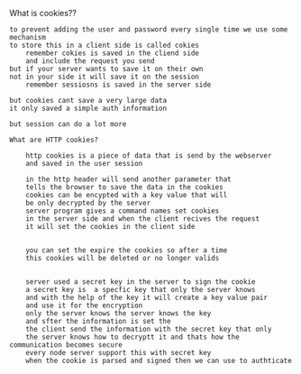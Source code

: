 What is cookies??

    to prevent adding the user and password every single time we use some mechanism
    to store this in a client side is called cokies
        remember cokies is saved in the cliend side
        and include the request you send
    but if your server wants to save it on their own 
    not in your side it will save it on the session
        remember sessiosns is saved in the server side
    
    but cookies cant save a very large data
    it only saved a simple auth information

    but session can do a lot more

    What are HTTP cookies?

        http cookies is a piece of data that is send by the webserver 
        and saved in the user session

        in the http header will send another parameter that
        tells the browser to save the data in the cookies
        cookies can be encypted with a key value that will
        be only decrypted by the server  
        server program gives a command names set cookies
        in the server side and when the client recives the request
        it will set the cookies in the client side


        you can set the expire the cookies so after a time
        this cookies will be deleted or no longer valids


        server used a secret key in the server to sign the cookie
        a secret key is  a specfic key that only the server knows
        and with the help of the key it will create a key value pair
        and use it for the encryption 
        only the server knows the server knows the key
        and sfter the information is set the 
        the client send the information with the secret key that only 
        the server knows how to decryptt it and thats how the communication becomes secure
        every node server support this with secret key
        when the cookie is parsed and signed then we can use to authticate


        